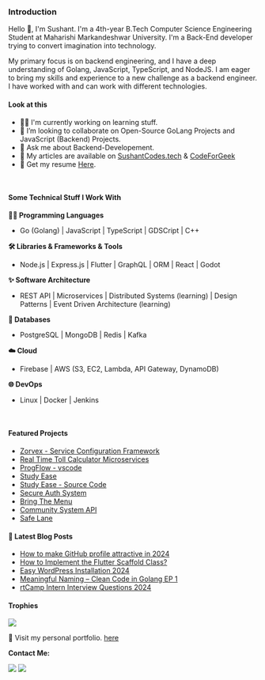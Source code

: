 ### Introduction

Hello 👋, I'm Sushant. I'm a 4th-year B.Tech Computer Science Engineering Student at Maharishi Markandeshwar University. I'm a Back-End developer trying to convert imagination into technology. 

My primary focus is on backend engineering, and I have a deep understanding of Golang, JavaScript, TypeScript, and NodeJS. I am eager to bring my skills and experience to a new challenge as a backend engineer. I have worked with and can work with different technologies.

#### Look at this

* 👨‍💻 I'm currently working on learning stuff.
* 👯 I’m looking to collaborate on Open-Source GoLang Projects and JavaScript (Backend) Projects.
* 💬 Ask me about Backend-Developement.
* 📝 My articles are available on [SushantCodes.tech](https://sushantcodes.tech) & [CodeForGeek](https://codeforgeek.com/author/sushant/)
* 📄 Get my resume [Here](https://docs.google.com/document/d/1c10YlVtdOqNsB2W9w_m96kUDq5BvmENQ_Q0Vk89BLbo/edit?usp=sharing).

<br>


#### Some Technical Stuff I Work With

**👨‍💻 Programming Languages**

* Go (Golang) | JavaScript | TypeScript | GDSCript | C++ 


**🛠️ Libraries & Frameworks & Tools**

* Node.js | Express.js | Flutter | GraphQL | ORM | React | Godot



**✨ Software Architecture**

* REST API | Microservices | Distributed Systems (learning) | Design Patterns | Event Driven Architecture (learning)



**💾 Databases**

* PostgreSQL | MongoDB | Redis | Kafka



**☁️ Cloud**

* Firebase | AWS (S3, EC2, Lambda, API Gateway, DynamoDB)



**🌐 DevOps**

* Linux | Docker | Jenkins


<br>

#### Featured Projects
* [Zorvex - Service Configuration Framework](https://github.com/sushant102004/Zorvex)
* [Real Time Toll Calculator Microservices](https://github.com/sushant102004/Real-Time-Toll-Calculator-Microservices)
* [ProgFlow - vscode](https://github.com/sushant102004/ProgFlow-Coding-Monitoring-System)
* [Study Ease](https://play.google.com/store/apps/details?id=com.sushant.studyease)
* [Study Ease - Source Code](https://github.com/sushant102004/Study-Ease-Open-Source)
* [Secure Auth System](https://github.com/sushant102004/Secure-Auth-System)
* [Bring The Menu](https://github.com/sushant102004/Bring-The-Menu)
* [Community System API](https://github.com/sushant102004/Community-System-The-Internet-Folks)
* [Safe Lane](https://github.com/sushant102004/SafeLane)



#### 📔 Latest Blog Posts
<!-- BLOG-POST-LIST:START -->
- [How to make GitHub profile attractive in 2024](https://sushantcodes.tech/how-to-make-github-profile-attractive-in-2024/)
- [How to Implement the Flutter Scaffold Class?](https://codeforgeek.com/flutter-scaffold-class/)
- [Easy WordPress Installation 2024](https://sushantcodes.tech/easy-wordpress-installation-2024/)
- [Meaningful Naming – Clean Code in Golang EP 1](https://sushantcodes.tech/meaningful-naming-clean-code-in-golang-ep-1/)
- [rtCamp Intern Interview Questions 2024](https://sushantcodes.tech/rtcamp-intern-interview-questions-2024/)
<!-- BLOG-POST-LIST:END -->


#### Trophies

<img src="https://github-profile-trophy.vercel.app/?username=x-sushant-x&theme=dracula"/>


🚀 Visit my personal portfolio. [here](https://sushantcodes.tech)

**Contact Me:**

<a href="mailto:sushant.dhiman9812@gmail.com"><img src="https://img.shields.io/badge/Gmail-D14836?style=for-the-badge&logo=gmail&logoColor=white"/></a>
<a href="https://linkedin.com/in/sushant102004"><img src="https://img.shields.io/badge/LinkedIn-0077B5?style=for-the-badge&logo=linkedin&logoColor=white"></img></a>
